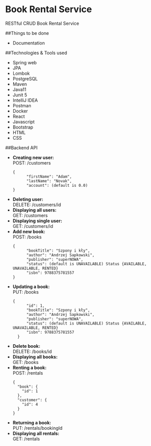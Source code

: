 # Book Rental Service
RESTful CRUD Book Rental Service

##Things to be done
-  Documentation

##Technologies & Tools used
-  Spring web
-  JPA
-  Lombok
-  PostgreSQL
-  Maven
-  Java11
-  Junit 5
-  IntelliJ IDEA
-  Postman
-  Docker
-  React
-  Javascript
-  Bootstrap
-  HTML
-  CSS

##Backend API

- **Creating new user:**  
  POST: /customers
  <pre><code>{
        "firstName": "Adam",
        "lastName": "Novak",
        "account": (default is 0.0)
  }</code></pre>
- **Deleting user:**  
  DELETE: /customers/id  
- **Displaying all users:**  
  GET: /customers  
- **Displaying single user:**  
  GET: /customers/id  
- **Add new book:**  
  POST: /books
  <pre><code>{
        "bookTitle": "Szpony i kły",
        "author": "Andrzej Sapkowski",
        "publisher": "superNOWA",
        "status": (default is UNAVAILABLE) Status {AVAILABLE, UNAVAILABLE, RENTED}
        "isbn": 9788375781557
  }</code></pre>
- **Updating a book:**  
    PUT: /books
    <pre><code>{
        "id": 1,
        "bookTitle": "Szpony i kły",
        "author": "Andrzej Sapkowski",
        "publisher": "superNOWA",
        "status": (default is UNAVAILABLE) Status {AVAILABLE, UNAVAILABLE, RENTED}
        "isbn": 9788375781557
    }</code></pre>
- **Delete book:**  
  DELETE: /books/id  
- **Displaying all books:**  
  GET: /books  
- **Renting a book:**  
  POST: /rentals  
  <pre><code>{
    "book": {
      "id": 1
    },
    "customer": {
      "id": 4
    }
  }</code></pre>
- **Returning a book:**  
  PUT: /rentals/bookingId  
- **Displaying all rentals:**  
  GET: /rentals  
